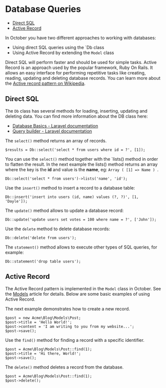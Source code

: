 # Database Queries

- [Direct SQL](#direct-sql)
- [Active Record](#active-record)


In October you have two different approaches to working with databases:

* Using direct SQL queries using the `Db class
* Using Active Record by extending the `Model` class

Direct SQL will perform faster and should be used for simple tasks. Active Record is an approach used by the popular framework, Ruby On Rails. It allows an easy interface for performing repetitive tasks like creating, reading, updating and deleting database records. You can learn more about the [Active record pattern on Wikipedia](http://en.wikipedia.org/wiki/Active_record_pattern).

<a name="direct-sql" class="anchor" href="#direct-sql"></a>
## Direct SQL

The `Db` class has several methods for loading, inserting, updating and deleting data. You can find more information about the DB class here:

* [Database Basics - Laravel documentation](http://laravel.com/docs/database)
* [Query builder - Laravel documentation](http://laravel.com/docs/queries)

The `select()` method returns an array of records.

    $results = Db::select('select * from users where id = ?', [1]);

You can use the `select()` method together with the `lists() method in order to flatten the result. In the next example the lists() method returns an array where the key is the **id** and value is the **name**, eg: ```Array ( [1] => Name ) ```.

    Db::select('select * from users')->lists('name', 'id');

Use the `insert()` method to insert a record to a database table:

    Db::insert('insert into users (id, name) values (?, ?)', [1, 'Dayle']);

The `update()` method allows to update a database record:

    Db::update('update users set votes = 100 where name = ?', ['John']);

Use the `delete` method to delete database records:

    Db::delete('delete from users');

The `statement()` method allows to execute other types of SQL queries, for example:

    Db::statement('drop table users');

<a name="active-record" class="anchor" href="#active-record"></a>
## Active Record

The Active Record pattern is implemented in the `Model` class in October. See the [Models](model) article for details. Below are some basic examples of using Active Record.

The next example demonstrates how to create a new record.

    $post = new Acme\Blog\Models\Post;
    $post->title = 'Hello World!';
    $post->content = 'I am writing to you from my website...';
    $post->save();

Use the `find()` method for finding a record with a specific identifier.

    $post = Acme\Blog\Models\Post::find(1);
    $post->title = 'Hi there, World!';
    $post->save();

The `delete()` method deletes a record from the database.

    $post = Acme\Blog\Models\Post::find(1);
    $post->delete();